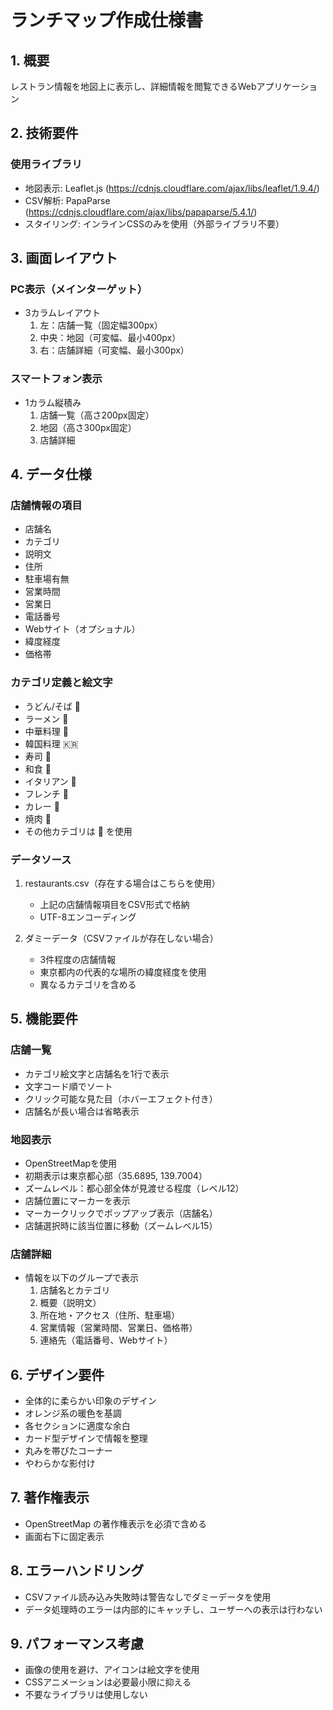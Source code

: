 # ランチマップ作成仕様書

## 1. 概要
レストラン情報を地図上に表示し、詳細情報を閲覧できるWebアプリケーション

## 2. 技術要件
### 使用ライブラリ
- 地図表示: Leaflet.js (https://cdnjs.cloudflare.com/ajax/libs/leaflet/1.9.4/)
- CSV解析: PapaParse (https://cdnjs.cloudflare.com/ajax/libs/papaparse/5.4.1/)
- スタイリング: インラインCSSのみを使用（外部ライブラリ不要）

## 3. 画面レイアウト
### PC表示（メインターゲット）
- 3カラムレイアウト
  1. 左：店舗一覧（固定幅300px）
  2. 中央：地図（可変幅、最小400px）
  3. 右：店舗詳細（可変幅、最小300px）

### スマートフォン表示
- 1カラム縦積み
  1. 店舗一覧（高さ200px固定）
  2. 地図（高さ300px固定）
  3. 店舗詳細

## 4. データ仕様
### 店舗情報の項目
- 店舗名
- カテゴリ
- 説明文
- 住所
- 駐車場有無
- 営業時間
- 営業日
- 電話番号
- Webサイト（オプショナル）
- 緯度経度
- 価格帯

### カテゴリ定義と絵文字
- うどん/そば 🍜
- ラーメン 🍜
- 中華料理 🥢
- 韓国料理 🇰🇷
- 寿司 🍣
- 和食 🍱
- イタリアン 🍝
- フレンチ 🍷
- カレー 🍛
- 焼肉 🥩
- その他カテゴリは 🍴 を使用

### データソース
1. restaurants.csv（存在する場合はこちらを使用）
   - 上記の店舗情報項目をCSV形式で格納
   - UTF-8エンコーディング

2. ダミーデータ（CSVファイルが存在しない場合）
   - 3件程度の店舗情報
   - 東京都内の代表的な場所の緯度経度を使用
   - 異なるカテゴリを含める

## 5. 機能要件
### 店舗一覧
- カテゴリ絵文字と店舗名を1行で表示
- 文字コード順でソート
- クリック可能な見た目（ホバーエフェクト付き）
- 店舗名が長い場合は省略表示

### 地図表示
- OpenStreetMapを使用
- 初期表示は東京都心部（35.6895, 139.7004）
- ズームレベル：都心部全体が見渡せる程度（レベル12）
- 店舗位置にマーカーを表示
- マーカークリックでポップアップ表示（店舗名）
- 店舗選択時に該当位置に移動（ズームレベル15）

### 店舗詳細
- 情報を以下のグループで表示
  1. 店舗名とカテゴリ
  2. 概要（説明文）
  3. 所在地・アクセス（住所、駐車場）
  4. 営業情報（営業時間、営業日、価格帯）
  5. 連絡先（電話番号、Webサイト）

## 6. デザイン要件
- 全体的に柔らかい印象のデザイン
- オレンジ系の暖色を基調
- 各セクションに適度な余白
- カード型デザインで情報を整理
- 丸みを帯びたコーナー
- やわらかな影付け

## 7. 著作権表示
- OpenStreetMap の著作権表示を必須で含める
- 画面右下に固定表示

## 8. エラーハンドリング
- CSVファイル読み込み失敗時は警告なしでダミーデータを使用
- データ処理時のエラーは内部的にキャッチし、ユーザーへの表示は行わない

## 9. パフォーマンス考慮
- 画像の使用を避け、アイコンは絵文字を使用
- CSSアニメーションは必要最小限に抑える
- 不要なライブラリは使用しない